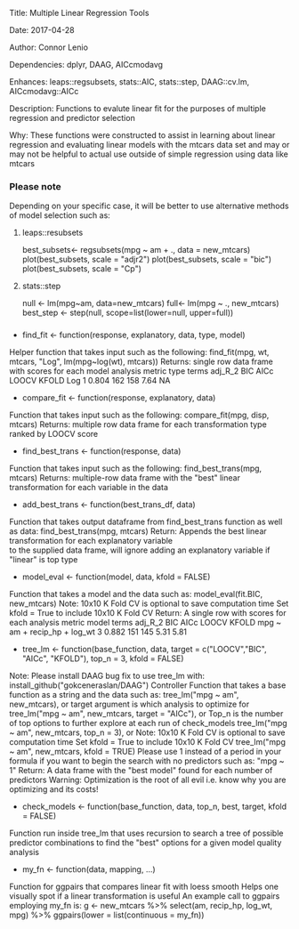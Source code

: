 Title: Multiple Linear Regression Tools

Date: 2017-04-28

Author: Connor Lenio

Dependencies: dplyr, DAAG, AICcmodavg

Enhances: leaps::regsubsets, stats::AIC, stats::step, DAAG::cv.lm, AICcmodavg::AICc

Description: Functions to evalute linear fit for the purposes of multiple regression and predictor selection

Why: These functions were constructed to assist in learning about linear regression and evaluating linear models
with the mtcars data set and may or may not be helpful to actual use outside of simple regression using data like mtcars

### Please note ###
Depending on your specific case, it will be better to use alternative methods of model selection such as:
1) leaps::resubsets

   best_subsets<- regsubsets(mpg ~ am + ., data = new_mtcars)
   plot(best_subsets, scale = "adjr2")
   plot(best_subsets, scale = "bic")
   plot(best_subsets, scale = "Cp")
   
2) stats::step

   null <- lm(mpg~am, data=new_mtcars)
   full<- lm(mpg ~ ., new_mtcars)   
   best_step <- step(null, scope=list(lower=null, upper=full))
   
###

* find_fit <- function(response, explanatory, data, type, model)

Helper function that takes input such as the following: 
find_fit(mpg, wt, mtcars, "Log", lm(mpg~log(wt), mtcars))
Returns: single row data frame with scores for each model analysis metric
type terms adj_R_2 BIC AICc LOOCV KFOLD
      Log     1   0.804 162  158  7.64    NA

* compare_fit <- function(response, explanatory, data)

Function that takes input such as the following: 
 compare_fit(mpg, disp, mtcars)
 Returns: multiple row data frame for each transformation type ranked by LOOCV score 

* find_best_trans <- function(response, data)

 Function that takes input such as the following: 
 find_best_trans(mpg, mtcars)
 Returns: multiple-row data frame with the "best" linear transformation for each variable in the data 

* add_best_trans <- function(best_trans_df, data)

 Function that takes output dataframe from find_best_trans function as well as data: 
 find_best_trans(mpg, mtcars)
 Return: Appends the best linear transformation for each explanatory variable  
 to the supplied data frame, will ignore adding an explanatory variable if "linear" is top type

* model_eval <- function(model, data, kfold = FALSE)

 Function that takes a model and the data such as: 
 model_eval(fit.BIC, new_mtcars)
 Note: 10x10 K Fold CV is optional to save computation time
 Set kfold = True to include 10x10 K Fold CV
 Return: A single row with scores for each analysis metric 
                           model terms adj_R_2 BIC AICc LOOCV KFOLD
  mpg ~ am + recip_hp + log_wt     3   0.882   151  145  5.31  5.81
  
* tree_lm <- function(base_function, data, target = c("LOOCV","BIC", "AICc", "KFOLD"), top_n = 3, kfold = FALSE)

 Note: Please install DAAG bug fix to use tree_lm with: install_github("gokceneraslan/DAAG")
 Controller Function that takes a base function as a string and the data such as: 
 tree_lm("mpg ~ am", new_mtcars), or
 target argument is which analysis to optimize for
 tree_lm("mpg ~ am", new_mtcars, target = "AICc"), or
 Top_n is the number of top options to further explore at each run of check_models
 tree_lm("mpg ~ am", new_mtcars, top_n = 3), or
 Note: 10x10 K Fold CV is optional to save computation time
 Set kfold = True to include 10x10 K Fold CV
 tree_lm("mpg ~ am", new_mtcars, kfold = TRUE)
 Please use 1 instead of a period in your formula if you want to begin the search with no predictors such as: "mpg ~ 1"
 Return: A data frame with the "best model" found for each number of predictors
 Warning: Optimization is the root of all evil i.e. know why you are optimizing and its costs!

* check_models <- function(base_function, data, top_n, best, target, kfold = FALSE)

 Function run inside tree_lm that uses recursion to search a tree of possible predictor combinations to find the "best" options 
 for a given model quality analysis

* my_fn <- function(data, mapping, ...)

 Function for ggpairs that compares linear fit with loess smooth
 Helps one visually spot if a linear transformation is useful
 An example call to ggpairs employing my_fn is:
 g <- new_mtcars %>% select(am, recip_hp, log_wt, mpg) %>% ggpairs(lower = list(continuous = my_fn))


